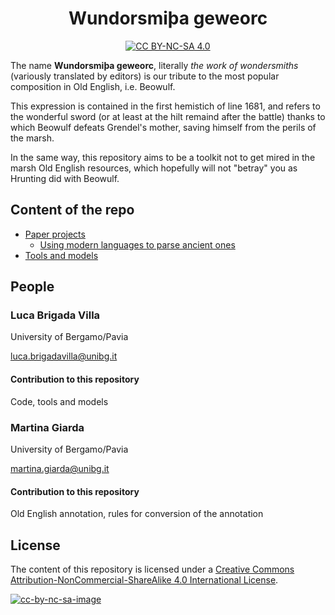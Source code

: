 <div align="center">

# Wundorsmiþa geweorc

[![CC BY-NC-SA 4.0][cc-by-nc-sa-shield]][cc-by-nc-sa]

[cc-by-nc-sa]: http://creativecommons.org/licenses/by-nc-sa/4.0/
[cc-by-nc-sa-shield]: https://img.shields.io/badge/License-CC%20BY--NC--SA%204.0-lightgrey.svg
[cc-by-nc-sa-image]: https://licensebuttons.net/l/by-nc-sa/4.0/88x31.png

</div>

The name **Wundorsmiþa geweorc**, literally *the work of wondersmiths* (variously translated by editors) is our tribute to the most popular composition in Old English, i.e. Beowulf.

This expression is contained in the first hemistich of line 1681, and refers to the wonderful sword (or at least at the hilt remaind after the battle) thanks to which Beowulf defeats Grendel's mother, saving himself from the perils of the marsh.

In the same way, this repository aims to be a toolkit not to get mired in the marsh Old English resources, which hopefully will not "betray" you as Hrunting did with Beowulf.

## Content of the repo

 * [Paper projects](paper_projects)
 	 * [Using modern languages to parse ancient ones](paper_projects/parsing_oe_modern)
 * [Tools and models](tools_and_models)

## People

### Luca Brigada Villa
University of Bergamo/Pavia

[luca.brigadavilla@unibg.it](mailto:luca.brigadavilla@unibg.it)

#### Contribution to this repository
Code, tools and models

### Martina Giarda
University of Bergamo/Pavia

[martina.giarda@unibg.it](mailto:martina.giarda@unibg.it)

#### Contribution to this repository
Old English annotation, rules for conversion of the annotation

## License

The content of this repository is licensed under a [Creative Commons Attribution-NonCommercial-ShareAlike 4.0 International License][cc-by-nc-sa].

[![cc-by-nc-sa-image]][cc-by-nc-sa]
